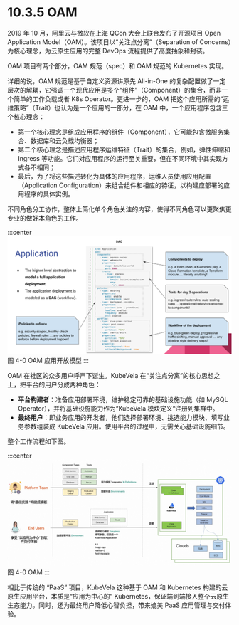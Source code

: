 # 10.3.5 OAM

2019 年 10 月，阿里云与微软在上海 QCon 大会上联合发布了开源项目 Open Application Model（OAM）。该项目以“关注点分离”（Separation of Concerns）为核心理念，为云原生应用的完整 DevOps 流程提供了高度抽象和封装。

OAM 项目有两个部分，OAM 规范（spec）和 OAM 规范的 Kubernetes 实现。

详细的说，OAM 规范是基于自定义资源讲原先 All-in-One 的复杂配置做了一定层次的解耦，它强调一个现代应用是多个“组件”（Component）的集合，而非一个简单的工作负载或者 K8s Operator。更进一步的，OAM 把这个应用所需的“运维策略”（Trait）也认为是一个应用的一部分，在 OAM 中，一个应用程序包含三个核心理念：
- 第一个核心理念是组成应用程序的组件（Component），它可能包含微服务集合、数据库和云负载均衡器；
- 第二个核心理念是描述应用程序运维特征（Trait）的集合，例如，弹性伸缩和 Ingress 等功能。它们对应用程序的运行至关重要，但在不同环境中其实现方式各不相同；
- 最后，为了将这些描述转化为具体的应用程序，运维人员使用应用配置（Application Configuration）来组合组件和相应的特征，以构建应部署的应用程序的具体实例。

不同角色分工协作，整体上简化单个角色关注的内容，使得不同角色可以更聚焦更专业的做好本角色的工作。

:::center
  ![](../assets/OAM-app.png)<br/>
  图 4-0 OAM 应用开放模型
:::

OAM 在社区的众多用户呼声下诞生。KubeVela 在“关注点分离”的核心思想之上，把平台的用户分成两种角色：
- **平台构建者**：准备应用部署环境，维护稳定可靠的基础设施功能（如 MySQL Operator），并将基础设施能力作为“KubeVela 模块定义“注册到集群中。
- **最终用户**：即业务应用的开发者，他们选择部署环境、挑选能力模块、填写业务参数组装成 KubeVela 应用。使用平台的过程中，无需关心基础设施细节。

整个工作流程如下图。

:::center
  ![](../assets/kubevela.jpg)<br/>
  图 4-0 OAM
:::

相比于传统的 “PaaS” 项目，KubeVela 这种基于 OAM 和 Kubernetes 构建的云原生应用平台，本质是“应用为中心的” Kubernetes，保证端到端接入整个云原生生态能力。同时，还为最终用户降低心智负担，带来媲美 PaaS 应用管理与交付体验。

[^1]: https://zh.wikipedia.org/wiki/%E4%BF%A1%E6%81%AF%E7%83%9F%E5%9B%B1